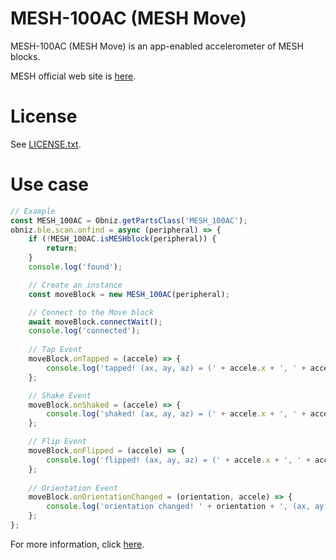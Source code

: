 # MESH-100AC (MESH Move) 
MESH-100AC (MESH Move) is an app-enabled accelerometer of MESH blocks.

MESH official web site is [here](https://meshprj.com/).

# License
See [LICENSE.txt]().

# Use case

```javascript
// Example
const MESH_100AC = Obniz.getPartsClass('MESH_100AC');
obniz.ble.scan.onfind = async (peripheral) => {
    if (!MESH_100AC.isMESHblock(peripheral)) {
        return;
    }
    console.log('found');

    // Create an instance
    const moveBlock = new MESH_100AC(peripheral);

    // Connect to the Move block
    await moveBlock.connectWait();
    console.log('connected');
    
    // Tap Event
    moveBlock.onTapped = (accele) => {
        console.log('tapped! (ax, ay, az) = (' + accele.x + ', ' + accele.y + ',' + accele.z + ')');
    };

    // Shake Event
    moveBlock.onShaked = (accele) => {
        console.log('shaked! (ax, ay, az) = (' + accele.x + ', ' + accele.y + ',' + accele.z + ')');
    };

    // Flip Event
    moveBlock.onFlipped = (accele) => {
        console.log('flipped! (ax, ay, az) = (' + accele.x + ', ' + accele.y + ',' + accele.z + ')');
    };
    
    // Orientation Event
    moveBlock.onOrientationChanged = (orientation, accele) => {
        console.log('orientation changed! ' + orientation + ', (ax, ay, az) = (' + accele.x + ', ' + accele.y + ',' + accele.z + ')');
    };
};

```

For more information, click [here](https://developer.meshprj.com/).
